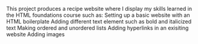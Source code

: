 This project produces a recipe website where I display my skills learned in the HTML foundations course such as:
    Setting up a basic website with an HTML boilerplate
    Adding different text element such as bold and italicized text
    Making ordered and unordered lists 
    Adding hyperlinks in an exisiting website 
    Adding images  
